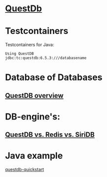 # [QuestDb](https://github.com/questdb/questdb)

# Testcontainers
Testcontainers for Java: 
```
Using QuestDB
jdbc:tc:questdb:6.5.3:///databasename
```

# Database of Databases
## [QuestDB overview](https://dbdb.io/db/questdb)

# DB-engine's:
## [QuestDB vs. Redis vs. SiriDB](https://db-engines.com/en/system/QuestDB%3BRedis%3BSiriDB)

# Java example
[questdb-quickstart](https://github.com/questdb/questdb-quickstart)